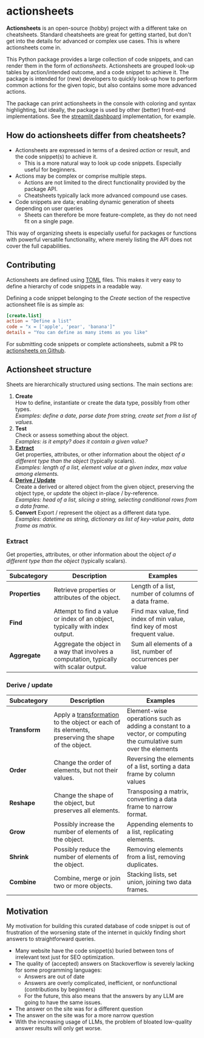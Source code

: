 # actionsheets

**Actionsheets** is an open-source (hobby) project with a different take on cheatsheets. 
Standard cheatsheets are great for getting started, but don't get into the details for advanced or complex use cases. 
This is where actionsheets come in.

This Python package provides a large collection of code snippets, and can render them in the form of _actionsheets_. Actionsheets are grouped look-up tables by action/intended outcome, and a code snippet to achieve it.
The package is intended for (new) developers to quickly look-up how to perform common actions for the given topic, but also contains some more advanced actions.

The package can print actionsheets in the console with coloring and syntax highlighting, but ideally, the package is used by other (better) front-end implementations. See the [streamlit dashboard](https://github.com/niekdt/actionsheets-streamlit) implementation, for example.


## How do actionsheets differ from cheatsheets?
- Actionsheets are expressed in terms of a desired *action* or result, and the code snippet(s) to achieve it.
  - This is a more natural way to look up code snippets. Especially useful for beginners.
- Actions may be complex or comprise multiple steps.
  - Actions are not limited to the direct functionality provided by the package API. 
  - Cheatsheets typically lack more advanced compound use cases.
- Code snippets are data; enabling dynamic generation of sheets depending on user queries
  - Sheets can therefore be more feature-complete, as they do not need fit on a single page.
    
This way of organizing sheets is especially useful for packages or functions with powerful versatile functionality, where merely listing the API does not cover the full capabilities. 


## Contributing
Actionsheets are defined using [TOML](https://toml.io/) files. 
This makes it very easy to define a hierarchy of code snippets in a readable way.

Defining a code snippet belonging to the _Create_ section of the respective actionsheet file is as simple as:
```toml
[create.list]
action = "Define a list"
code = "x = ['apple', 'pear', 'banana']"
details = "You can define as many items as you like"
```

For submitting code snippets or complete actionsheets, submit a PR to [actionsheets on Github](https://github.com/niekdt/actionsheets).


## Actionsheet structure
Sheets are hierarchically structured using sections. The main sections are:

1. **Create**  
How to define, instantiate or create the data type, possibly from other types.  
_Examples: define a date, parse date from string, create set from a list of values._
2. **Test**  
Check or assess something about the object.  
_Examples: is it empty? does it contain a given value?_
3. [**Extract**](#extract)  
Get properties, attributes, or other information about the object _of a different type than the object_ (typically scalars).  
_Examples: length of a list, element value at a given index, max value among elements._
4. [**Derive / Update**](#derive-update)  
Create a derived or altered object from the given object, preserving the object type, or _update_ the object in-place / by-reference.  
_Examples: head of a list, slicing a string, selecting conditional rows from a data frame._
5. **Convert**
Export / represent the object as a different data type.  
_Examples: datetime as string, dictionary as list of key-value pairs, data frame as matrix._

### Extract
Get properties, attributes, or other information about the object _of a different type than the object_ (typically scalars). 

| Subcategory    | Description                                                                              | Examples                                                                  |
|----------------|------------------------------------------------------------------------------------------|---------------------------------------------------------------------------|
| **Properties** | Retrieve properties or attributes of the object.                                         | Length of a list, number of columns of a data frame.                      |
| **Find**       | Attempt to find a value or index of an object, typically with index output.              | Find max value, find index of min value, find key of most frequent value. |
| **Aggregate**  | Aggregate the object in a way that involves a computation, typically with scalar output. | Sum all elements of a list, number of occurrences per value               |


### Derive / update
| Subcategory   | Description                                                                                                                                                         | Examples                                                                                                         |
|---------------|---------------------------------------------------------------------------------------------------------------------------------------------------------------------|------------------------------------------------------------------------------------------------------------------|
| **Transform** | Apply a [transformation](https://en.wikipedia.org/wiki/Data_transformation_(statistics)) to the object or each of its elements, preserving the shape of the object. | Element-wise operations such as adding a constant to a vector, or computing the cumulative sum over the elements |
| **Order**     | Change the order of elements, but not their values.                                                                                                                 | Reversing the elements of a list, sorting a data frame by column values                                          |
| **Reshape**   | Change the shape of the object, but preserves all elements.                                                                                                         | Transposing a matrix, converting a data frame to narrow format.                                                  |
| **Grow**      | Possibly increase the number of elements of the object.                                                                                                             | Appending elements to a list, replicating elements.                                                              |
| **Shrink**    | Possibly reduce the number of elements of the object.                                                                                                               | Removing elements from a list, removing duplicates.                                                              |
| **Combine**   | Combine, merge or join two or more objects.                                                                                                                         | Stacking lists, set union, joining two data frames.                                                              |


## Motivation
My motivation for building this curated database of code snippet is out of frustration of the worsening state of the internet in quickly finding short answers to straightforward queries.

- Many website have the code snippet(s) buried between tons of irrelevant text just for SEO optimization.
- The quality of (accepted) answers on Stackoverflow is severely lacking for some programming languages:
  - Answers are out of date
  - Answers are overly complicated, inefficient, or nonfunctional (contributions by beginners)
  - For the future, this also means that the answers by any LLM are going to have the same issues. 
- The answer on the site was for a different question
- The answer on the site was for a more narrow question
- With the increasing usage of LLMs, the problem of bloated low-quality answer results will only get worse.
     
